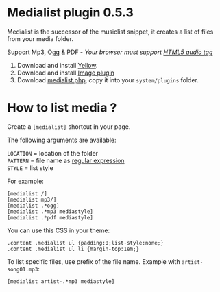 # Medialist plugin 0.5.3

Medialist is the successor of the musiclist snippet, it creates a list of files from your media folder.

Support Mp3, Ogg & PDF - _Your browser must support [HTML5 audio tag](https://en.wikipedia.org/wiki/HTML5_Audio)_

1. Download and install [Yellow](https://github.com/datenstrom/yellow/).  
2. Download and install [Image plugin](https://github.com/datenstrom/yellow-extensions/tree/master/plugins/image)
2. Download [medialist.php](medialist.php?raw=true), copy it into your `system/plugins` folder.  

# How to list media ?

Create a `[medialist]` shortcut in your page.

The following arguments are available:

`LOCATION` = location of the folder  
`PATTERN` = file name as [regular expression](https://en.wikipedia.org/wiki/Regular_expression)  
`STYLE` = list style  

For example:
    
    [medialist /]
    [medialist mp3/]
    [medialist .*ogg]
    [medialist .*mp3 mediastyle]
    [medialist .*pdf mediastyle]

You can use this CSS in your theme:

    .content .medialist ul {padding:0;list-style:none;}
    .content .medialist ul li {margin-top:1em;}

To list specific files, use prefix of the file name. Example with `artist-song01.mp3`:

    [medialist artist-.*mp3 mediastyle]
